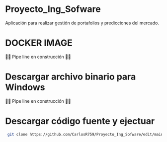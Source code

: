 # Proyecto_Ing_Sofware

Aplicación para realizar gestión de portafolios y predicciones del mercado.

# DOCKER IMAGE
 👷‍♂️ Pipe line en construcción 👷‍♂️
# Descargar archivo binario para Windows 

👷‍♂️ Pipe line en construcción 👷‍♂️

# Descargar código fuente y ejectuar
```bash
 git clone https://github.com/CarlosR759/Proyecto_Ing_Sofware/edit/main && cd Proyecto_Ing_Software && python3 main.py 
